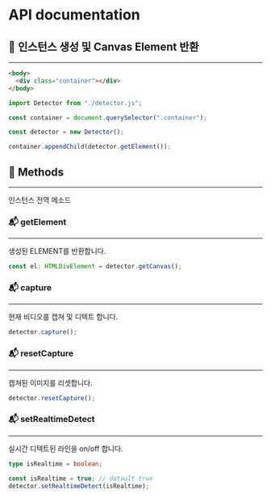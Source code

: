 # API documentation

## 📙 인스턴스 생성 및 Canvas Element 반환

---

```html
<body>
  <div class="container"></div>
</body>
```

```ts
import Detector from "./detector.js";

const container = document.querySelector(".container");

const detector = new Detector();

container.appendChild(detector.getElement());
```

## 📙 Methods

---

인스턴스 전역 메소드

### 📬 getElement

---

생성된 ELEMENT를 반환합니다.

```ts
const el: HTMLDivElement = detector.getCanvas();
```

### 📬 capture

---

현재 비디오를 캡쳐 및 디텍트 합니다.

```ts
detector.capture();
```

### 📬 resetCapture

---

캡쳐된 이미지를 리셋합니다.

```ts
detector.resetCapture();
```

### 📬 setRealtimeDetect

---

실시간 디텍트된 라인을 on/off 합니다.

```ts
type isRealtime = boolean;

const isRealtime = true; // datault true
detector.setRealtimeDetect(isRealtime);
```

